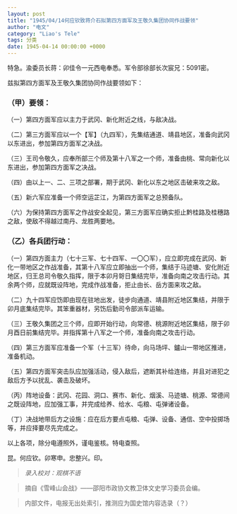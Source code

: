 ```yaml
---
layout: post
title: "1945/04/14何应钦致蒋介石拟第四方面军及王敬久集团协同作战要领"
author: "电文"
category: "Liao's Tele"
tags: 分类
date: 1945-04-14 00:00:00 +0000
---
```


特急。渝委员长蒋：卯佳令一元西电奉悉。军令部徐部长次宸兄：5091密。

兹拟第四方面军及王敬久集团协同作战要领如下：

### （甲）要领：

（一）第四方面军应以主力于武冈、新化附近之线，与敌决战。

（二）第三方面军应以一个【军】（九四军），先集结通道、靖县地区，准备向武冈以东进出，参加第四方面军之决战。

（三）王司令敬久，应奉所部三个师及第十八军之一个师，准备由桃、常向新化以东进出，参加第四方面军之决战。

（四）由以上一、二、三项之部署，期于武冈、新化以东之地区击破来攻之敌。

（五）新六军应准备一个师空运芷江，为第四方面军之总预备队。

（六）为保持第四方面军之作战安全起见，第三方面军应确实拒止黔桂路及桂穗路之敌，使敌不得越过南丹、龙胜两要地。

### （乙）各兵团行动：

（一）第四方面主力（七十三军、七十四军、一〇〇军），应立即完成在武冈、新化一带地区之作战准备，其第十八军应立即抽出一个师，集结于马迹塘、安化附近地区，归王总司令敬久指挥，限于本卯月哿日集结完毕，准备向南之攻击行动。其余两个师，应就既设阵地，完成作战准备，拒止由长、岳方面来攻之敌。

（二）九十四军应饬即由现在驻地出发，徒步向通道、靖县附近地区集结，并限于卯月底集结完毕。其笨重器材，另饬后勤司令部派车运输。

（三）王敬久集团之三个师，应即开始行动，向常德、桃源附近地区集结，限于卯月酉日前集结完毕。并指挥第十八军之一个师，准备向南之攻击行动。

（四）第三方面军应准备一个军（十三军）待命，向马场坪、鑪山一带地区推进，准备机动。

（五）第四方面军突击队应加强活动，侵入敌后，遮断其补给连络，并且对进犯之敌后方予以扰乱、袭击及破坏。

（丙）阵地设备：武冈、花园、洞口、赛市、新化、烟溪、马迹塘、桃源、常德间之既设阵地，应加强工事，并完成给养、给水、屯粮、屯弹诸设备。

（丁）决战地带后方之设施：应在后方要点屯粮、屯弹、设备、通信、空中投掷场等，并应择要尽先完成之。

以上各项，除分电遵照外，谨电鉴核。特电查照。

昆。何应钦。卯寒申。忠整兴。印。



>*录入校对：观棋不语*


> 摘自《雪峰山会战》——邵阳市政协文教卫体文史学习委员会编。

> 内部文件，电报无出处索引，推测应为国史馆内容选录（？）